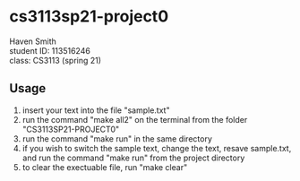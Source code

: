 # cs3113sp21-project0
Haven Smith<br/>
student ID: 113516246<br/>
class: CS3113 (spring 21)
## Usage
1. insert your text into the file "sample.txt"
2. run the command "make all2" on the terminal from the folder "CS3113SP21-PROJECT0"
3. run the command "make run" in the same directory
4. if you wish to switch the sample text, change the text, resave sample.txt, and run the command "make run" from the project directory
5. to clear the exectuable file, run "make clear"

